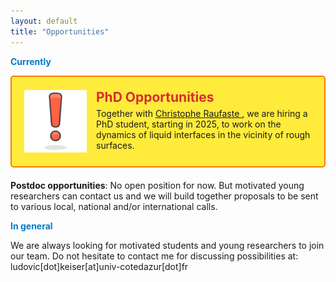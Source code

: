 ```yaml
---
layout: default
title: "Opportunities"
---
```

<strong style="color: #007acc;">Currently</strong>

<div style="display: flex; align-items: center; background-color: #ffeb3b; padding: 20px; border: 2px solid #f57c00; border-radius: 5px; margin-bottom: 20px;">
    <img src="/images/exclamation_bis.png" alt="Alert Icon" style="width: 100px; height: auto; margin-right: 15px;">
    <div>
        <h2 style="margin: 0; color: #d32f2f;">PhD Opportunities</h2>
        <p style="margin: 5px 0;">Together with <a href="http://sites.unice.fr/site/raufaste/raufaste/index.html">Christophe Raufaste </a>, we are hiring a PhD student, starting in 2025, to work on the dynamics of liquid interfaces in the vicinity of rough surfaces.</p>
    </div>
</div>



<strong>Postdoc opportunities</strong>: No open position for now. But motivated young researchers can contact us and we will build together proposals to be sent to various local, national and/or international calls.

<strong style="color: #007acc;">In general</strong>

We are always looking for motivated students and young researchers to join our team. Do not hesitate to contact me for discussing possibilities at: ludovic[dot]keiser[at]univ-cotedazur[dot]fr

